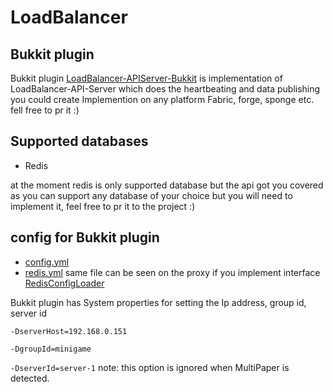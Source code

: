 # LoadBalancer

## Bukkit plugin
Bukkit plugin [LoadBalancer-APIServer-Bukkit](https://github.com/GloMC/LoadBalancer/tree/main/LoadBalancer-API-Server-Bukkit)
is implementation of LoadBalancer-API-Server which does the heartbeating and data publishing
you could create Implemention on any platform Fabric, forge, sponge etc. fell free to pr it :) 

## Supported databases

* Redis

at the moment redis is only supported database but the api got you covered as you can support any database of your choice but you will need to implement it,
feel free to pr it to the project :)

## config for Bukkit plugin
* [config.yml](https://github.com/GloMC/LoadBalancer/blob/main/LoadBalancer-APIServer/src/main/resources/config.yml)
* [redis.yml](https://github.com/GloMC/LoadBalancer/blob/main/LoadBalancer-Common/src/main/resources/redis.yml) same file can be seen on the proxy if you implement interface [RedisConfigLoader](https://github.com/GloMC/LoadBalancer/blob/main/LoadBalancer-Common/src/main/java/net/glomc/apis/loadbalancer/common/config/RedisConfigLoader.java)

Bukkit plugin has System properties for setting the Ip address, group id, server id

`-DserverHost=192.168.0.151`

`-DgroupId=minigame`

`-DserverId=server-1` note: this option is ignored when MultiPaper is detected.
